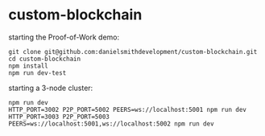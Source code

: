 # custom-blockchain

starting the Proof-of-Work demo:

```
git clone git@github.com:danielsmithdevelopment/custom-blockchain.git
cd custom-blockchain
npm install
npm run dev-test
```

starting a 3-node cluster:

```
npm run dev
HTTP_PORT=3002 P2P_PORT=5002 PEERS=ws://localhost:5001 npm run dev
HTTP_PORT=3003 P2P_PORT=5003 PEERS=ws://localhost:5001,ws://localhost:5002 npm run dev
```